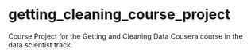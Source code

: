 # getting_cleaning_course_project
Course Project for the Getting and Cleaning Data Cousera course in the data scientist track.

